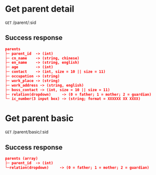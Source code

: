 # Get parent detail

`GET` /parent/:sid

## Success response

``` json
parents
├─ parent_id  -> (int)
├─ cn_name    -> (string, chinese)
├─ en_name    -> (string, english)
├─ age        -> (int)
├─ contact    -> (int, size = 10 || size = 11)
├─ occupation -> (string)
├─ work_place -> (string)
├─ work_address -> (string, english)
├─ boss_contact -> (int, size = 10 || size = 11)
├─ relation(dropdown)     -> (0 = father; 1 = mother; 2 = guardian)
└─ ic_number(3 input box) -> (string; format = XXXXXX XX XXXX)
```

# Get parent basic

`GET` /parent/basic/:sid

## Success response

``` json
parents (array)
├─ parent_id  -> (int)
└─relation(dropdown)     -> (0 = father; 1 = mother; 2 = guardian)
```